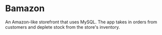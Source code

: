 # Bamazon

An Amazon-like storefront that uses MySQL. The app takes in orders from customers and deplete stock from the store's inventory.